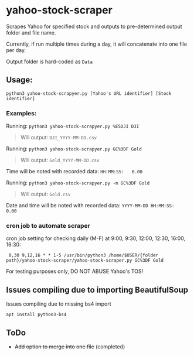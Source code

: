 # yahoo-stock-scraper
Scrapes Yahoo for specified stock and outputs to pre-determined output folder and file name.

Currently, if run multiple times during a day, it will concatenate into one file per day.

Output folder is hard-coded as 
```Data```

## Usage: 
    python3 yahoo-stock-scrapyer.py [Yahoo's URL identifier] [Stock identifier] 

### Examples: 
Running:
```python3 yahoo-stock-scrapyer.py %E5DJI DJI```

>Will output: 
```DJI_YYYY-MM-DD.csv```

Running:
```python3 yahoo-stock-scrapyer.py GC%3DF Gold```

>Will output: 
```Gold_YYYY-MM-DD.csv```

Time will be noted with recorded data:
```HH:MM:SS:   0.00 ```

Running:
```python3 yahoo-stock-scrapyer.py -m GC%3DF Gold```

>Will output: 
```Gold.csv```

Date and time will be noted with recorded data: 
```YYYY-MM-DD HH:MM:SS:   0.00 ```


### cron job to automate scraper
cron job setting for checking daily (M-F) at 9:00, 9:30, 12:00, 12:30, 16:00, 16:30:
```
 0,30 9,12,16 * * 1-5 /usr/bin/python3 /home/$USER/{folder path}/yahoo-stock-scraper/yahoo-stock-scraper.py GC%3DF Gold 
```
For testing purposes only, DO NOT ABUSE Yahoo's TOS!

## Issues compiling due to importing BeautifulSoup

Issues compiling due to missing bs4 import

``` apt install python3-bs4 ```

## ToDo

- ~~Add option to merge into one file~~ (completed)

